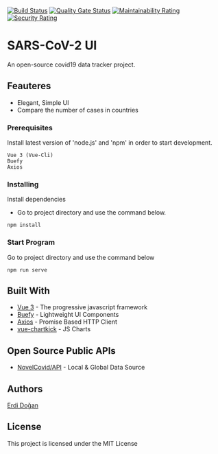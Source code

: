 [![Build Status](https://travis-ci.com/erdidogan/SARS-CoV-2.svg?branch=master)](https://travis-ci.com/erdidogan/SARS-CoV-2)
[![Quality Gate Status](https://sonarcloud.io/api/project_badges/measure?project=erdidogan_SARS-CoV-2&metric=alert_status)](https://sonarcloud.io/dashboard?id=erdidogan_SARS-CoV-2)
[![Maintainability Rating](https://sonarcloud.io/api/project_badges/measure?project=erdidogan_SARS-CoV-2&metric=sqale_rating)](https://sonarcloud.io/dashboard?id=erdidogan_SARS-CoV-2)
[![Security Rating](https://sonarcloud.io/api/project_badges/measure?project=erdidogan_SARS-CoV-2&metric=security_rating)](https://sonarcloud.io/dashboard?id=erdidogan_SARS-CoV-2)
# SARS-CoV-2 UI 

An open-source covid19 data tracker project. 

## Feauteres

* Elegant, Simple UI
* Compare the number of cases in countries


### Prerequisites
 Install latest version of 'node.js' and 'npm' in order to start development.
```
Vue 3 (Vue-Cli)
Buefy 
Axios
```

### Installing

Install dependencies
- Go to project directory and use the command below.

```
npm install
```

### Start Program

Go to project directory and use the command below

```
npm run serve 
```


## Built With

* [Vue 3](https://vuejs.org/) - The progressive javascript framework
* [Buefy](https://buefy.org/) - Lightweight UI Components
* [Axios](https://github.com/axios/axios) - Promise Based HTTP Client
* [vue-chartkick](https://chartkick.com/vue) - JS Charts

## Open Source Public APIs

* [NovelCovid/API](https://github.com/NovelCOVID/API) - Local & Global Data Source 

## Authors

 [Erdi Doğan](https://www.linkedin.com/in/doganerdi) 


## License

This project is licensed under the MIT License 



